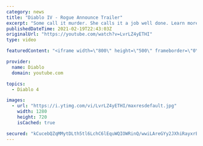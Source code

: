 ```yaml
---
category: news
title: "Diablo IV - Rogue Announce Trailer"
excerpt: "Some call it murder. She calls it a job well done. Learn more at Diablo4.com The Rogue is the newest addition to the Diablo IV campfire, combining range and ..."
publishedDateTime: 2021-02-19T22:43:03Z
originalUrl: "https://youtube.com/watch?v=LvrLZ4yETHI"
type: video

featuredContent: "<iframe width=\"800\" height=\"500\" frameborder=\"0\" src=\"https://www.youtube.com/embed/LvrLZ4yETHI\" allow=\"accelerometer; autoplay; encrypted-media; gyroscope; picture-in-picture\" allowfullscreen></iframe>"

provider:
  name: Diablo
  domain: youtube.com

topics:
  - Diablo 4

images:
  - url: "https://i.ytimg.com/vi/LvrLZ4yETHI/maxresdefault.jpg"
    width: 1280
    height: 720
    isCached: true

secured: "kCucebQZqMMytDLth5tl6LchC6lEquWQIOWRinQ/wwiLAreGYy2JXhiRayxrE7iijO45MMms13mcG13s9+Lzt1MpIP+tngPPR0MPbZOFgRMr5VTJ6JTjRt6y+lw4GFL9P9OGOZiOwq9taPJVNhtJ4u8tHEcoGg0TZLhVMw1VTAfRnPif1L6BLp10xS1Wc0V/0HVbrwQPaLBJHv7V+FbERA3Uacrp0x+4aPZhY/8YAkQklWv7PL1DEQTaHLTEjZKeHToJKZjhx8y7GIpjYVpDXlgs7k+xHAgVtNuPC72nrdmvAwjdu1AcOuvhAL+lI8RMhiJ3jUPwPfHyYbDWiudOAeFxz0ennuUCvxmSRS9xuyok7uskZHiqHysEFGOnFB6+x4xxIyasE7F8g9lfHgUfmWWuR3v1PfcQQjoAHGQ3u00LyIS/f7blDuBJRDUJbCsq;ObwxbjsT9vTUTfbV/JgVKA=="
---
```


